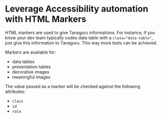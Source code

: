 # Leverage Accessibility automation with HTML Markers

HTML markers are used to give Tanaguru informations. For instance, if you know your
dev team typically codes data table with a `class="data-table"`, just give this 
information to Tanaguru. This way more tests can be achieved.

Markers are available for:

* data tables
* presentation tables
* decorative images
* meaningful images

The value passed as a marker will be checked against the following attributes:

* `class`
* `id`
* `role`